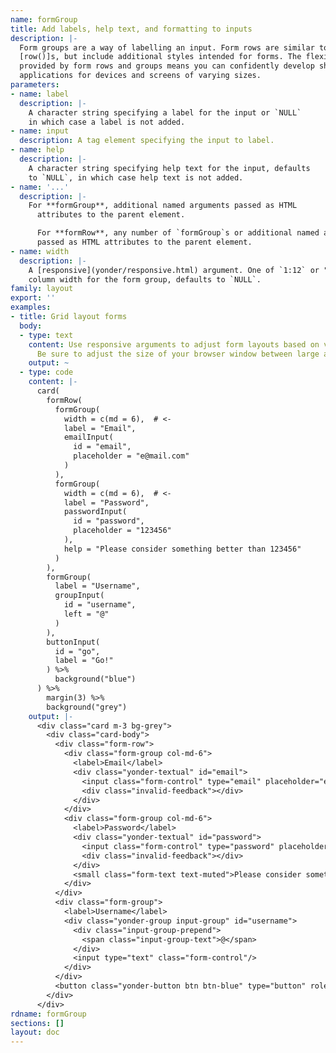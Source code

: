 ```yaml
---
name: formGroup
title: Add labels, help text, and formatting to inputs
description: |-
  Form groups are a way of labelling an input. Form rows are similar to
  [row()]s, but include additional styles intended for forms. The flexibility
  provided by form rows and groups means you can confidently develop shiny
  applications for devices and screens of varying sizes.
parameters:
- name: label
  description: |-
    A character string specifying a label for the input or `NULL`
    in which case a label is not added.
- name: input
  description: A tag element specifying the input to label.
- name: help
  description: |-
    A character string specifying help text for the input, defaults
    to `NULL`, in which case help text is not added.
- name: '...'
  description: |-
    For **formGroup**, additional named arguments passed as HTML
      attributes to the parent element.

      For **formRow**, any number of `formGroup`s or additional named arguments
      passed as HTML attributes to the parent element.
- name: width
  description: |-
    A [responsive](yonder/responsive.html) argument. One of `1:12` or "auto" specifying a
    column width for the form group, defaults to `NULL`.
family: layout
export: ''
examples:
- title: Grid layout forms
  body:
  - type: text
    content: Use responsive arguments to adjust form layouts based on viewport size.
      Be sure to adjust the size of your browser window between large and small.
    output: ~
  - type: code
    content: |-
      card(
        formRow(
          formGroup(
            width = c(md = 6),  # <-
            label = "Email",
            emailInput(
              id = "email",
              placeholder = "e@mail.com"
            )
          ),
          formGroup(
            width = c(md = 6),  # <-
            label = "Password",
            passwordInput(
              id = "password",
              placeholder = "123456"
            ),
            help = "Please consider something better than 123456"
          )
        ),
        formGroup(
          label = "Username",
          groupInput(
            id = "username",
            left = "@"
          )
        ),
        buttonInput(
          id = "go",
          label = "Go!"
        ) %>%
          background("blue")
      ) %>%
        margin(3) %>%
        background("grey")
    output: |-
      <div class="card m-3 bg-grey">
        <div class="card-body">
          <div class="form-row">
            <div class="form-group col-md-6">
              <label>Email</label>
              <div class="yonder-textual" id="email">
                <input class="form-control" type="email" placeholder="e@mail.com"/>
                <div class="invalid-feedback"></div>
              </div>
            </div>
            <div class="form-group col-md-6">
              <label>Password</label>
              <div class="yonder-textual" id="password">
                <input class="form-control" type="password" placeholder="123456"/>
                <div class="invalid-feedback"></div>
              </div>
              <small class="form-text text-muted">Please consider something better than 123456</small>
            </div>
          </div>
          <div class="form-group">
            <label>Username</label>
            <div class="yonder-group input-group" id="username">
              <div class="input-group-prepend">
                <span class="input-group-text">@</span>
              </div>
              <input type="text" class="form-control"/>
            </div>
          </div>
          <button class="yonder-button btn btn-blue" type="button" role="button" id="go">Go!</button>
        </div>
      </div>
rdname: formGroup
sections: []
layout: doc
---
```

